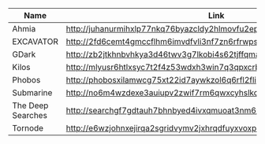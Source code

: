 |Name|Link|
| ------ | ------ |
|Ahmia| http://juhanurmihxlp77nkq76byazcldy2hlmovfu2epvl5ankdibsot4csyd.onion|
|EXCAVATOR| http://2fd6cemt4gmccflhm6imvdfvli3nf7zn6rfrwpsy7uhxrgbypvwf5fad.onion|
|GDark| http://zb2jtkhnbvhkya3d46twv3g7lkobi4s62tjffqmafjibixk6pmq75did.onion|
|Kilos| http://mlyusr6htlxsyc7t2f4z53wdxh3win7q3qpxcrbam6jf3dmua7tnzuyd.onion|
|Phobos| http://phobosxilamwcg75xt22id7aywkzol6q6rfl2flipcqoc4e4ahima5id.onion|
|Submarine| http://no6m4wzdexe3auiupv2zwif7rm6qwxcyhslkcnzisxgeiw6pvjsgafad.onion|
|The Deep Searches| http://searchgf7gdtauh7bhnbyed4ivxqmuoat3nm6zfrg3ymkq6mtnpye3ad.onion|
|Tornode| http://e6wzjohnxejirqa2sgridvymv2jxhrqdfuyxvoxp3xpqh7kr4kbwpwad.onion|
